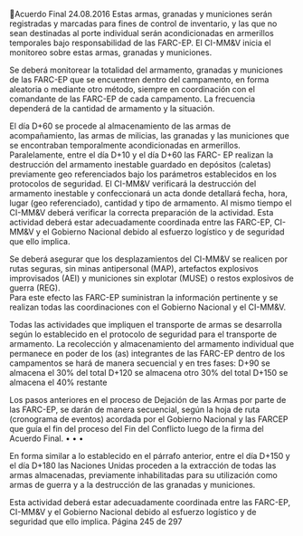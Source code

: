 Acuerdo Final 
24.08.2016 
Estas armas, granadas y municiones serán registradas y marcadas para fines de control de inventario, y 
las  que  no  sean  destinadas  al  porte  individual  serán  acondicionadas  en  armerillos  temporales  bajo 
responsabilidad  de  las  FARC-EP.  El  CI-MM&V  inicia  el  monitoreo  sobre  estas  armas,  granadas  y 
municiones.  
 
Se  deberá  monitorear  la  totalidad  del  armamento,  granadas  y  municiones  de  las  FARC-EP  que  se 
encuentren  dentro  del  campamento,  en  forma  aleatoria  o  mediante  otro  método,  siempre  en 
coordinación  con  el  comandante  de  las  FARC-EP  de  cada  campamento.  La  frecuencia  dependerá  de  la 
cantidad de armamento y la situación. 
 
El día D+60 se procede al almacenamiento de las armas de acompañamiento, las armas de milicias, las 
granadas y las municiones que se encontraban temporalmente acondicionadas en armerillos.  
Paralelamente,  entre  el  día  D+10  y  el  día  D+60  las  FARC-  EP  realizan  la  destrucción  del  armamento 
inestable  guardado  en  depósitos  (caletas)  previamente  geo  referenciados  bajo  los  parámetros 
establecidos  en  los  protocolos  de  seguridad.  El  CI-MM&V  verificará  la  destrucción  del  armamento 
inestable y confeccionará un acta donde detallará fecha, hora, lugar (geo referenciado), cantidad y tipo 
de armamento. Al mismo tiempo el CI-MM&V deberá verificar la correcta preparación de la actividad. 
Esta  actividad  deberá  estar  adecuadamente  coordinada  entre  las  FARC-EP,  CI-MM&V  y  el  Gobierno 
Nacional debido al esfuerzo logístico y de seguridad que ello implica. 
 
Se  deberá  asegurar  que  los  desplazamientos  del  CI-MM&V  se  realicen  por  rutas  seguras,  sin  minas 
antipersonal (MAP), artefactos explosivos improvisados (AEI) y municiones sin explotar (MUSE) o restos 
explosivos de guerra (REG).  
Para este efecto las FARC-EP suministran la información pertinente y se realizan todas las coordinaciones 
con el Gobierno Nacional y el CI-MM&V. 
 
Todas  las  actividades  que  impliquen  el  transporte  de  armas  se  desarrolla  según  lo  establecido  en  el 
protocolo de seguridad para el transporte de armamento. 
La  recolección  y  almacenamiento  del  armamento  individual  que  permanece  en  poder  de  los  (as) 
integrantes de las FARC-EP dentro de los campamentos se hará de manera secuencial y en tres fases: 
D+90 se almacena el 30% del total 
D+120 se almacena otro 30% del total 
D+150 se almacena el 40% restante 
 
Los pasos anteriores en el proceso de Dejación de las Armas por parte de las FARC-EP, se darán de manera 
secuencial, según la hoja de ruta (cronograma de eventos) acordada por el Gobierno Nacional y las FARCEP que guía el fin del proceso del Fin del Conflicto luego de la firma del Acuerdo Final. 
•
•
•

En forma similar a lo establecido en el párrafo anterior, entre el día D+150 y el día D+180 las Naciones 
Unidas  proceden  a  la  extracción  de  todas  las  armas  almacenadas,  previamente  inhabilitadas  para  su 
utilización como armas de guerra y a la destrucción de las granadas y municiones.  
 
Esta  actividad  deberá  estar  adecuadamente  coordinada  entre  las  FARC-EP,  CI-MM&V  y  el  Gobierno 
Nacional debido al esfuerzo logístico y de seguridad que ello implica. 
Página 245 de 297 
 

